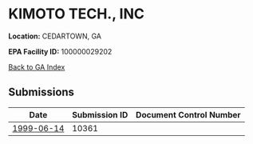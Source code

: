 # KIMOTO TECH., INC

**Location:** CEDARTOWN, GA

**EPA Facility ID:** 100000029202

[Back to GA Index](../../index.md)

## Submissions

| Date | Submission ID | Document Control Number |
|------|--------------|-------------------------|
| [1999-06-14](submissions/10361.md) | 10361 |  |
